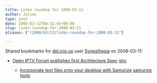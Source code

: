 ```yaml
---
title: Links roundup for 2008-03-11
author: Julian
type: post
date: 2008-03-12T00:32:03+00:00
slug: links-roundup-for-2008-03-11 
aliases: ["/2008/03/12/links-roundup-for-2008-03-11"]

---
```

Shared bookmarks for [del.icio.us][1] user [Synesthesia][2] on 2008-03-11:

  * [Open IPTV Forum publishes first Architecture Spec][3] 
    [iptv][4] </li> 
    
      * [Incorporate text files onto your desktop with Samurize][5] 
        [samurize][6] [tools][7] </li> </ul>

 [1]: https://del.icio.us/
 [2]: https://del.icio.us/synesthesia
 [3]: https://www.iptv-watch.co.uk/10032008-open-iptv-forum-publishes-first-architecture-spec.html
 [4]: https://del.icio.us/synesthesia/iptv
 [5]: https://lifehacker.com/software/plain-text/geek-to-live--incorporate-text-files-onto-your-desktop-213280.php
 [6]: https://del.icio.us/synesthesia/samurize
 [7]: https://del.icio.us/synesthesia/tools